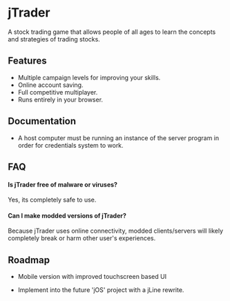 
# jTrader
A stock trading game that allows people of all ages to learn the concepts and strategies of trading stocks.




## Features

- Multiple campaign levels for improving your skills.
- Online account saving.
- Full competitive multiplayer.
- Runs entirely in your browser.


## Documentation

- A host computer must be running an instance of the server program in order for credentials system  to work.


## FAQ

#### Is jTrader free of malware or viruses?

Yes, its completely safe to use.

#### Can I make modded versions of jTrader?

Because jTrader uses online connectivity, modded clients/servers will likely completely break or harm other user's experiences.


## Roadmap

- Mobile version with improved touchscreen based UI

- Implement into the future 'jOS' project with a jLine rewrite.

